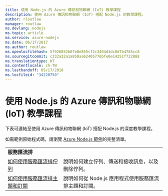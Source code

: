 ```yaml
---
title: 使用 Node.js 的 Azure 傳訊和物聯網 (IoT) 教學課程
description: 使用 Azure 傳訊和物聯網 (IoT) 搭配 Node.js 的教學課程。
author: rloutlaw
manager: routlaw
ms.devlang: nodejs
ms.topic: article
ms.service: azure-nodejs
ms.date: 06/17/2017
ms.author: routlaw
ms.openlocfilehash: 5f926852b87e0e855cf2c3404d3dc8d7b4785cc8
ms.sourcegitcommit: c332a32a1a850aa62405776bfe0e14251f722888
ms.translationtype: HT
ms.contentlocale: zh-TW
ms.lasthandoff: 05/17/2018
ms.locfileid: "34220750"
---
```

# <a name="azure-messaging-and-internet-of-things-iot-with-nodejs-tutorials"></a>使用 Node.js 的 Azure 傳訊和物聯網 (IoT) 教學課程

下表可連結至使用 Azure 傳訊和物聯網 (IoT) 搭配 Node.js 的深度教學課程。

如需範例原始程式碼，請瀏覽 [Azure Node.js 範例](https://azure.microsoft.com/resources/samples/?term=nodejs)的完整清單。

| | |
|---|---|
| **服務匯流排** ||
| [如何使用服務匯流排佇列](http://docs.microsoft.com/azure/service-bus-messaging/service-bus-nodejs-how-to-use-queues?toc=/azure/node/toc.json&bc=/azure/node/toc.json) | 說明如何建立佇列、傳送和接收訊息，以及刪除佇列。 |
| [如何使用服務匯流排主題和訂閱](http://docs.microsoft.com/azure/service-bus-messaging/service-bus-nodejs-how-to-use-topics-subscriptions?toc=/azure/node/toc.json&bc=/azure/node/toc.json) | 說明如何從 Node.js 應用程式使用服務匯流排主題和訂閱。 |
